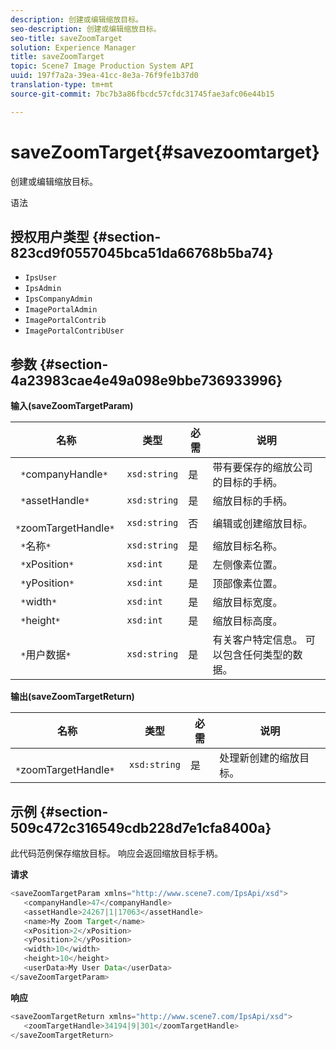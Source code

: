 ```yaml
---
description: 创建或编辑缩放目标。
seo-description: 创建或编辑缩放目标。
seo-title: saveZoomTarget
solution: Experience Manager
title: saveZoomTarget
topic: Scene7 Image Production System API
uuid: 197f7a2a-39ea-41cc-8e3a-76f9fe1b37d0
translation-type: tm+mt
source-git-commit: 7bc7b3a86fbcdc57cfdc31745fae3afc06e44b15

---
```



# saveZoomTarget{#savezoomtarget}

创建或编辑缩放目标。

语法

## 授权用户类型 {#section-823cd9f0557045bca51da66768b5ba74}

* `IpsUser`
* `IpsAdmin`
* `IpsCompanyAdmin`
* `ImagePortalAdmin`
* `ImagePortalContrib`
* `ImagePortalContribUser`

## 参数 {#section-4a23983cae4e49a098e9bbe736933996}

**输入(saveZoomTargetParam)**

| 名称 | 类型 | 必需 | 说明 |
|---|---|---|---|
| ` *`companyHandle`*` | `xsd:string` | 是 | 带有要保存的缩放公司的目标的手柄。 |
| ` *`assetHandle`*` | `xsd:string` | 是 | 缩放目标的手柄。 |
| ` *`zoomTargetHandle`*` | `xsd:string` | 否 | 编辑或创建缩放目标。 |
| ` *`名称`*` | `xsd:string` | 是 | 缩放目标名称。 |
| ` *`xPosition`*` | `xsd:int` | 是 | 左侧像素位置。 |
| ` *`yPosition`*` | `xsd:int` | 是 | 顶部像素位置。 |
| ` *`width`*` | `xsd:int` | 是 | 缩放目标宽度。 |
| ` *`height`*` | `xsd:int` | 是 | 缩放目标高度。 |
| ` *`用户数据`*` | `xsd:string` | 是 | 有关客户特定信息。 可以包含任何类型的数据。 |

**输出(saveZoomTargetReturn)**

| 名称 | 类型 | 必需 | 说明 |
|---|---|---|---|
| ` *`zoomTargetHandle`*` | `xsd:string` | 是 | 处理新创建的缩放目标。 |

## 示例 {#section-509c472c316549cdb228d7e1cfa8400a}

此代码范例保存缩放目标。 响应会返回缩放目标手柄。

**请求**

```java
<saveZoomTargetParam xmlns="http://www.scene7.com/IpsApi/xsd">
   <companyHandle>47</companyHandle>
   <assetHandle>24267|1|17063</assetHandle>
   <name>My Zoom Target</name>
   <xPosition>2</xPosition>
   <yPosition>2</yPosition>
   <width>10</width>
   <height>10</height>
   <userData>My User Data</userData>
</saveZoomTargetParam>
```

**响应**

```java
<saveZoomTargetReturn xmlns="http://www.scene7.com/IpsApi/xsd">
   <zoomTargetHandle>34194|9|301</zoomTargetHandle>
</saveZoomTargetReturn>
```

